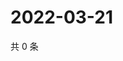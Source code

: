# 2022-03-21

共 0 条

<!-- BEGIN WEIBO -->
<!-- 最后更新时间 Mon Mar 21 2022 01:13:56 GMT+0800 (China Standard Time) -->

<!-- END WEIBO -->
